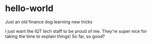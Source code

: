 # hello-world
Just an old finance dog learning new tricks

I just want the IQT tech staff to be proud of me.  They're super nice for taking the time to explain things!
So far, so good?

